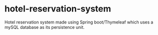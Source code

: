 # hotel-reservation-system
Hotel reservation system made using Spring boot/Thymeleaf  which uses a mySQL database as its persistence unit.
